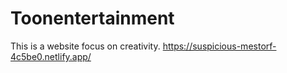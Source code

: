 # Toonentertainment
This is a website focus on creativity.
https://suspicious-mestorf-4c5be0.netlify.app/
